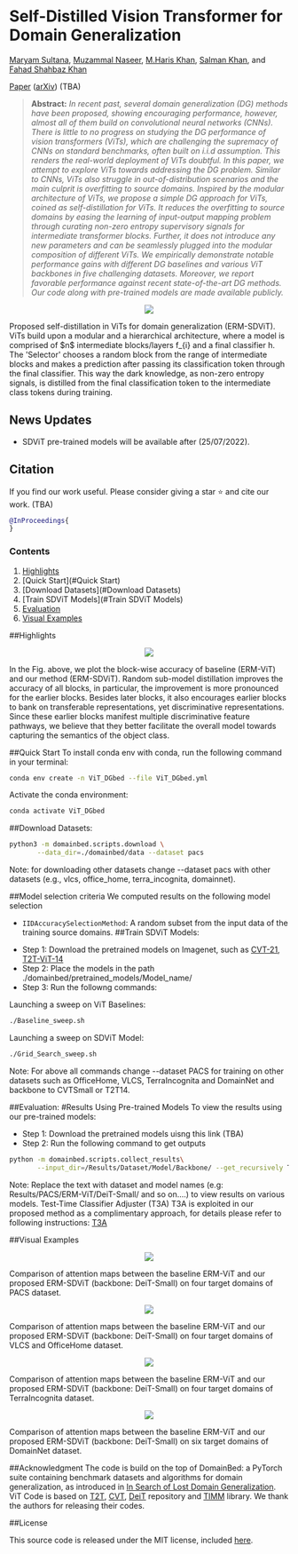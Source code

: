 # Self-Distilled Vision Transformer for Domain Generalization
[Maryam Sultana](https://scholar.google.com/citations?user=dKsfEyIAAAAJ&hl=en), [Muzammal Naseer](https://scholar.google.ch/citations?user=tM9xKA8AAAAJ&hl=en), [M.Haris Khan](https://scholar.google.com/citations?user=ZgERfFwAAAAJ&hl=en), [Salman Khan](https://scholar.google.com/citations?user=M59O9lkAAAAJ&hl=en), and [Fahad Shahbaz Khan](https://scholar.google.ch/citations?user=zvaeYnUAAAAJ&hl=en&oi=ao)

[Paper]() ([arXiv]()) (TBA)
> **Abstract:** *In recent past, several domain generalization (DG) methods have been proposed, showing encouraging performance, however, almost all of them build on convolutional neural networks (CNNs). There is little to no progress on studying the DG performance of vision transformers (ViTs), which are challenging the supremacy of CNNs on standard benchmarks, often built on i.i.d assumption. This renders the real-world deployment of ViTs doubtful. In this paper, we attempt to explore ViTs towards addressing the DG problem. Similar to CNNs, ViTs also struggle in out-of-distribution scenarios and the main culprit is overfitting to source domains. Inspired by the modular architecture of ViTs, we propose a simple DG approach for ViTs, coined as self-distillation for ViTs. It reduces the overfitting to source domains by easing the learning of input-output mapping problem through curating non-zero entropy supervisory signals for intermediate transformer blocks. Further, it does not introduce any new parameters and can be seamlessly plugged into the modular composition of different ViTs. We empirically demonstrate notable performance gains with different DG baselines and various ViT backbones in five challenging datasets. Moreover, we report favorable performance against recent state-of-the-art DG methods. Our code along with pre-trained models are made available publicly.*

<p align="center">
     <img src="https://github.com/maryam089/SDViT/blob/main/Figures/proposed_method_git.png" > 
</p>
Proposed self-distillation in ViTs for domain generalization (ERM-SDViT). ViTs build upon a modular and a hierarchical architecture, where a model is comprised of $n$ intermediate blocks/layers f_{i} and a final classifier h. The 'Selector' chooses a random block from the range of intermediate blocks and makes a prediction after passing its classification token through the final classifier. This way the dark knowledge, as non-zero entropy signals, is distilled from the final classification token to the intermediate class tokens during training.


## News Updates
- SDViT pre-trained models will be available after (25/07/2022).


## Citation
If you find our work useful. Please consider giving a star :star: and cite our work. (TBA)
```bibtex
@InProceedings{
}
```

### Contents  
1) [Highlights](#Highlights) 
2) [Quick Start](#Quick Start)
3) [Download Datasets](#Download Datasets)
4) [Train SDViT Models](#Train SDViT Models)
5) [Evaluation](#Evaluation)
6) [Visual Examples](#Visual-Examples)


##Highlights

<p align="center">
     <img src="https://github.com/maryam089/SDViT/blob/main/Figures/blockwise_accuracy_git.png" > 
</p>
In the Fig. above, we plot the block-wise accuracy of baseline (ERM-ViT) and our method (ERM-SDViT). Random sub-model distillation improves the accuracy of all blocks, in particular, the improvement is more pronounced for the earlier blocks. Besides later blocks, it also encourages earlier blocks to bank on transferable representations, yet discriminative representations. Since these earlier blocks manifest multiple discriminative feature pathways, we believe that they better facilitate the overall model towards capturing the semantics of the object class.


##Quick Start
To install conda env with conda, run the following command in your terminal:
```sh
conda env create -n ViT_DGbed --file ViT_DGbed.yml
```
Activate the conda environment:
```sh
conda activate ViT_DGbed
```
##Download Datasets:

```sh
python3 -m domainbed.scripts.download \
       --data_dir=./domainbed/data --dataset pacs
```
Note: for downloading other datasets change --dataset pacs with other datasets (e.g., vlcs, office_home, terra_incognita, domainnet).


##Model selection criteria
We computed results on the following model selection
* `IIDAccuracySelectionMethod`: A random subset from the input data of the training source domains.
##Train SDViT Models:
- Step 1: Download the pretrained models on Imagenet, such as [CVT-21](https://onedrive.live.com/?authkey=%21AMXesxbtKwsdryE&cid=56B9F9C97F261712&id=56B9F9C97F261712%2115008&parId=56B9F9C97F261712%2115004&o=OneUp), [T2T-ViT-14](https://github.com/yitu-opensource/T2T-ViT/releases/download/main/81.5_T2T_ViT_14.pth.tar)
- Step 2: Place the models in the path ./domainbed/pretrained_models/Model_name/
- Step 3: Run the followng commands:  

Launching a sweep on ViT Baselines:

```sh
./Baseline_sweep.sh
```
Launching a sweep on SDViT Model:

```sh
./Grid_Search_sweep.sh
```
Note: For above all commands change --dataset PACS for training on other datasets such as OfficeHome, VLCS, TerraIncognita and DomainNet and backbone to CVTSmall or T2T14.

##Evaluation:
#Results Using Pre-trained Models
To view the results using our pre-trained models:
- Step 1: Download the pretrained models uisng this link (TBA)
- Step 2: Run the following command to get outputs
````sh
python -m domainbed.scripts.collect_results\
       --input_dir=/Results/Dataset/Model/Backbone/ --get_recursively True
````
Note: Replace the text with dataset and model names (e.g: Results/PACS/ERM-ViT/DeiT-Small/ and so on....) to view results on various models. Test-Time Classifier Adjuster (T3A)
T3A is exploited in our proposed method as a complimentary approach, for details please refer to following instructions:
[T3A](https://github.com/matsuolab/T3A)

##Visual Examples

<p align="center">
     <img src="https://github.com/maryam089/SDViT/blob/main/Figures/PACS_git.png" > 
</p>
Comparison of attention maps between the baseline ERM-ViT and our proposed ERM-SDViT (backbone: DeiT-Small) on four target domains of PACS dataset. 
<p align="center">
     <img src="https://github.com/maryam089/SDViT/blob/main/Figures/Attentions_VLCS_OH.png" > 
</p>
Comparison of attention maps between the baseline ERM-ViT and our proposed ERM-SDViT (backbone: DeiT-Small) on four target domains of VLCS and OfficeHome dataset.
<p align="center">
     <img src="https://github.com/maryam089/SDViT/blob/main/Figures/Attentions_Terra.png" > 
</p>
Comparison of attention maps between the baseline ERM-ViT and our proposed ERM-SDViT (backbone: DeiT-Small) on four target domains of TerraIncognita dataset.
<p align="center">
     <img src="https://github.com/maryam089/SDViT/blob/main/Figures/Attentions_DomainNet.png" > 
</p>
Comparison of attention maps between the baseline ERM-ViT and our proposed ERM-SDViT (backbone: DeiT-Small) on six target domains of DomainNet dataset.

##Acknowledgment
The code is build on the top of DomainBed: a PyTorch suite containing benchmark datasets and algorithms for domain generalization, as introduced in [In Search of Lost Domain Generalization](https://arxiv.org/abs/2007.01434). ViT Code is based on [T2T](https://github.com/yitu-opensource/T2T-ViT), [CVT](https://github.com/microsoft/CvT), [DeiT](https://github.com/facebookresearch/deit) repository and [TIMM](https://github.com/rwightman/pytorch-image-models) library. We thank the authors for releasing their codes.

##License

This source code is released under the MIT license, included [here](LICENSE).
